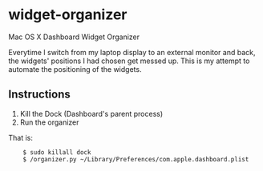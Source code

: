 widget-organizer
================

Mac OS X Dashboard Widget Organizer

Everytime I switch from my laptop display to an external monitor
and back, the widgets' positions I had chosen get messed up.
This is my attempt to automate the positioning of the widgets.

Instructions
------------

1. Kill the Dock (Dashboard's parent process)
2. Run the organizer 

That is:

        $ sudo killall dock
		$ /organizer.py ~/Library/Preferences/com.apple.dashboard.plist

